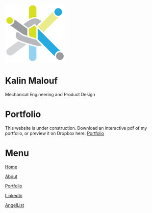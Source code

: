 ![Some text](/KOM_logo_dsmall.png)
# Kalin Malouf 
Mechanical Engineering and Product Design
# Portfolio
This website is under construction.
Download an interactive pdf of my portfolio, or preview it on Dropbox here:
[Portfolio](https://www.dropbox.com/s/u27k7oxzckr32je/Malouf_Portfolio_2017.pdf?dl=0)

# Menu

[ Home ](https://komalouf.github.io/portfolio)

[ About  ](https://komalouf.github.io/about)

[ Portfolio  ](https://www.dropbox.com/s/u27k7oxzckr32je/Malouf_Portfolio_2017.pdf?dl=0)

[ LinkedIn ](https://www.linkedin.com/in/kmalouf)

[ AngelList  ](https://angel.co/kalin-malouf)
